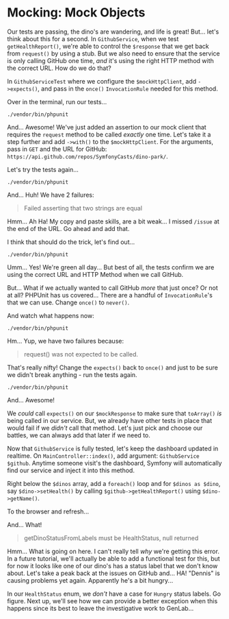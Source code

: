 # Mocking: Mock Objects

Our tests are passing, the dino's are wandering, and life is great! But... let's
think about this for a second. In `GithubService`, when we test `getHealthReport()`,
we're able to control the `$response` that we get back from `request()` by using
a stub. But we also need to ensure that the service is only calling GitHub one time,
*and* it's using the right HTTP method with the correct URL. How do we do that?

In `GithubServiceTest` where we configure the `$mockHttpClient`, add `->expects()`,
and pass in the `once()` `InvocationRule` needed for this method.

Over in the terminal, run our tests...

```terminal
./vendor/bin/phpunit
```

And... Awesome! We've just added an assertion to our mock client that requires the
`request` method to be called *exactly* one time. Let's take it a step further and
add `->with()` to the `$mockHttpClient`. For the arguments, pass in `GET` and the
URL for GitHub: `https://api.github.com/repos/SymfonyCasts/dino-park/`.

Let's try the tests again...

```terminal-silent
./vendor/bin/phpunit
```

And... Huh! We have 2 failures:

> Failed asserting that two strings are equal


Hmm... Ah Ha! My copy and paste skills, are a bit weak... I missed `/issue`
at the end of the URL. Go ahead and add that.

I think that should do the trick, let's find out...

```terminal-silent
./vendor/bin/phpunit
```

Umm... Yes! We're green all day... But best of all, the tests confirm we
are using the correct URL and HTTP Method when we call GitHub.

But... What if we actually wanted to call GitHub *more* that just once? Or not at all?
PHPUnit has us covered... There are a handful of `InvocationRule`'s that we can use.
Change `once()` to `never()`.

And watch what happens now:

```terminal-silent
./vendor/bin/phpunit
```

Hm... Yup, we have two failures because:

> request() was not expected to be called.

That's really nifty! Change the `expects()` back to `once()` and just to be sure
we didn't break anything - run the tests again.

```terminal-silent
./vendor/bin/phpunit
```

And... Awesome!

We *could* call `expects()` on our `$mockResponse` to make sure that `toArray()`
*is* being called in our service. But, we already have other tests in place that
would fail if we *didn't* call that method. Let's just pick and choose our battles,
we can always add that later if we need to.

Now that `GithubService` is fully tested, let's keep the dashboard updated in realtime. On
`MainController::index()`, add argument: `GithubService $github`. Anytime someone
visit's the dashboard, Symfony will automatically find our service and inject it
into this method.

Right below the `$dinos` array, add a `foreach()` loop and for `$dinos as $dino`,
say `$dino->setHealth()` by calling `$github->getHealthReport()` using
`$dino->getName()`.

To the browser and refresh...

And... What!

> getDinoStatusFromLabels must be HealthStatus, null returned

Hmm... What is going on here. I can't really tell *why* we're getting this error.
In a future tutorial, we'll actually be able to add a functional test for this, 
but for now it looks like one of our dino's has a status label that we don't 
know about. Let's take a peak back at the issues on GitHub and... HA! "Dennis"
is causing problems yet again. Apparently he's a bit hungry...

In our `HealthStatus` enum, we *don't* have a case for `Hungry` status labels. 
Go figure. Next up, we'll see how we can provide a better exception when this 
happens since its best to leave the investigative work to GenLab...
